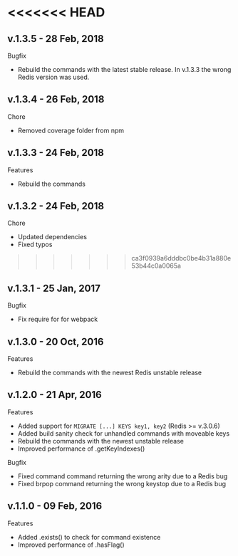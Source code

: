 <<<<<<< HEAD
=======
## v.1.3.5 - 28 Feb, 2018

Bugfix

-  Rebuild the commands with the latest stable release.
   In v.1.3.3 the wrong Redis version was used.

## v.1.3.4 - 26 Feb, 2018

Chore

-  Removed coverage folder from npm

## v.1.3.3 - 24 Feb, 2018

Features

-  Rebuild the commands

## v.1.3.2 - 24 Feb, 2018

Chore

-  Updated dependencies
-  Fixed typos

>>>>>>> ca3f0939a6dddbc0be4b31a880e53b44c0a0065a
## v.1.3.1 - 25 Jan, 2017

Bugfix

-  Fix require for for webpack

## v.1.3.0 - 20 Oct, 2016

Features

-  Rebuild the commands with the newest Redis unstable release

## v.1.2.0 - 21 Apr, 2016

Features

-  Added support for `MIGRATE [...] KEYS key1, key2` (Redis >= v.3.0.6)
-  Added build sanity check for unhandled commands with moveable keys
-  Rebuild the commands with the newest unstable release
-  Improved performance of .getKeyIndexes()

Bugfix

-  Fixed command command returning the wrong arity due to a Redis bug
-  Fixed brpop command returning the wrong keystop due to a Redis bug

## v.1.1.0 - 09 Feb, 2016

Features

-  Added .exists() to check for command existence
-  Improved performance of .hasFlag()
